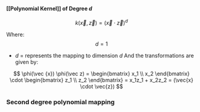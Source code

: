 #### [[Polynomial Kernel]] of Degree $d$
$$
k(\vec {x},\vec {z}) = (\vec{x} \cdot \vec{z})^d
$$

Where:
$$
d = 1
$$
- $d$ = represents the mapping to dimension $d$
And the transformations are given by:

$$
\phi(\vec {x})  \phi(\vec z) = \begin{bmatrix} x_1 \\ x_2 \end{bmatrix} \cdot \begin{bmatrix} z_1 \\ z_2 \end{bmatrix} = x_1z_1 + x_2z_2 = (\vec{x} \cdot \vec{z})
$$
### Second degree polynomial mapping
